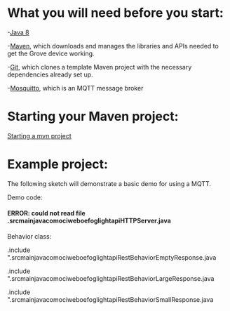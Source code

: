 # What you will need before you start:
-[Java 8](https://docs.oracle.com/javase/8/docs/technotes/guides/install/install_overview.html) 

-[Maven](https://maven.apache.org/install.html), which downloads and manages the libraries and APIs needed to get the Grove device working.

-[Git](https://git-scm.com/), which clones a template Maven project with the necessary dependencies already set up.

-[Mosquitto](https://mosquitto.org/download/), which is an MQTT message broker

# Starting your Maven project: 
[Starting a mvn project](https://github.com/oci-pronghorn/FogLighter/blob/master/README.md)

# Example project:

The following sketch will demonstrate a basic demo for using a MQTT.

Demo code:

#### ERROR:  could not read file .srcmainjavacomociweboefoglightapiHTTPServer.java

Behavior class:

.include ".srcmainjavacomociweboefoglightapiRestBehaviorEmptyResponse.java

.include ".srcmainjavacomociweboefoglightapiRestBehaviorLargeResponse.java

.include ".srcmainjavacomociweboefoglightapiRestBehaviorSmallResponse.java


